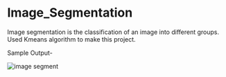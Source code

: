 # Image_Segmentation
Image segmentation is the classification of an image into different groups.
Used Kmeans algorithm to make this project.

Sample Output-

![image segment](https://user-images.githubusercontent.com/30984018/54172968-fc052900-44a5-11e9-9f55-1ee11e151e7c.jpeg)
